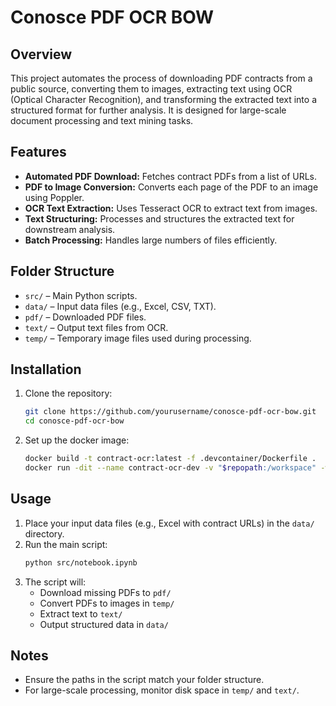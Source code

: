 # Conosce PDF OCR BOW

## Overview
This project automates the process of downloading PDF contracts from a public source, converting them to images, extracting text using OCR (Optical Character Recognition), and transforming the extracted text into a structured format for further analysis. It is designed for large-scale document processing and text mining tasks.

## Features
- **Automated PDF Download:** Fetches contract PDFs from a list of URLs.
- **PDF to Image Conversion:** Converts each page of the PDF to an image using Poppler.
- **OCR Text Extraction:** Uses Tesseract OCR to extract text from images.
- **Text Structuring:** Processes and structures the extracted text for downstream analysis.
- **Batch Processing:** Handles large numbers of files efficiently.

## Folder Structure
- `src/` – Main Python scripts.
- `data/` – Input data files (e.g., Excel, CSV, TXT).
- `pdf/` – Downloaded PDF files.
- `text/` – Output text files from OCR.
- `temp/` – Temporary image files used during processing.

## Installation
1. Clone the repository:
   ```sh
   git clone https://github.com/yourusername/conosce-pdf-ocr-bow.git
   cd conosce-pdf-ocr-bow
   ```

2. Set up the docker image:
   ```sh
   docker build -t contract-ocr:latest -f .devcontainer/Dockerfile .
   docker run -dit --name contract-ocr-dev -v "$repopath:/workspace" -w /workspace contract-ocr:latest
   ```

## Usage
1. Place your input data files (e.g., Excel with contract URLs) in the `data/` directory.
2. Run the main script:
   ```sh
   python src/notebook.ipynb
   ```
3. The script will:
   - Download missing PDFs to `pdf/`
   - Convert PDFs to images in `temp/`
   - Extract text to `text/`
   - Output structured data in `data/`

## Notes
- Ensure the paths in the script match your folder structure.
- For large-scale processing, monitor disk space in `temp/` and `text/`.
